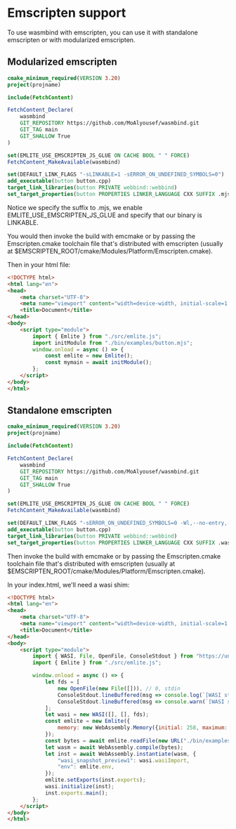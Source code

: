 # Emscripten support

To use wasmbind with emscripten, you can use it with standalone emscripten or with modularized emscripten.

## Modularized emscripten
```cmake
cmake_minimum_required(VERSION 3.20)
project(projname)

include(FetchContent)

FetchContent_Declare(
    wasmbind
    GIT_REPOSITORY https://github.com/MoAlyousef/wasmbind.git
    GIT_TAG main
    GIT_SHALLOW True
)

set(EMLITE_USE_EMSCRIPTEN_JS_GLUE ON CACHE BOOL " " FORCE)
FetchContent_MakeAvailable(wasmbind)

set(DEFAULT_LINK_FLAGS "-sLINKABLE=1 -sERROR_ON_UNDEFINED_SYMBOLS=0")
add_executable(button button.cpp)
target_link_libraries(button PRIVATE webbind::webbind)
set_target_properties(button PROPERTIES LINKER_LANGUAGE CXX SUFFIX .mjs LINK_FLAGS ${DEFAULT_LINK_FLAGS})
```

Notice we specify the suffix to .mjs, we enable EMLITE_USE_EMSCRIPTEN_JS_GLUE and specify that our binary is LINKABLE.

You would then invoke the build with emcmake or by passing the Emscripten.cmake toolchain file that's distributed with emscripten (usually at $EMSCRIPTEN_ROOT/cmake/Modules/Platform/Emscripten.cmake).

Then in your html file:
```html
<!DOCTYPE html>
<html lang="en">
<head>
    <meta charset="UTF-8">
    <meta name="viewport" content="width=device-width, initial-scale=1.0">
    <title>Document</title>
</head>
<body>
    <script type="module">
        import { Emlite } from "./src/emlite.js";
        import initModule from "./bin/examples/button.mjs";
        window.onload = async () => {
            const emlite = new Emlite();
            const mymain = await initModule();
        };
    </script>
</body>
</html>
```

## Standalone emscripten
```cmake
cmake_minimum_required(VERSION 3.20)
project(projname)

include(FetchContent)

FetchContent_Declare(
    wasmbind
    GIT_REPOSITORY https://github.com/MoAlyousef/wasmbind.git
    GIT_TAG main
    GIT_SHALLOW True
)

set(EMLITE_USE_EMSCRIPTEN_JS_GLUE ON CACHE BOOL " " FORCE)
FetchContent_MakeAvailable(wasmbind)

set(DEFAULT_LINK_FLAGS "-sERROR_ON_UNDEFINED_SYMBOLS=0 -Wl,--no-entry,--allow-undefined,--export-dynamic,--export=main,--export-table,--export-memory,--import-memory,--strip-all")
add_executable(button button.cpp)
target_link_libraries(button PRIVATE webbind::webbind)
set_target_properties(button PROPERTIES LINKER_LANGUAGE CXX SUFFIX .wasm LINK_FLAGS ${DEFAULT_LINK_FLAGS})
```

Then invoke the build with emcmake or by passing the Emscripten.cmake toolchain file that's distributed with emscripten (usually at $EMSCRIPTEN_ROOT/cmake/Modules/Platform/Emscripten.cmake).

In your index.html, we'll need a wasi shim:
```html
<!DOCTYPE html>
<html lang="en">
<head>
    <meta charset="UTF-8">
    <meta name="viewport" content="width=device-width, initial-scale=1.0">
    <title>Document</title>
</head>
<body>
    <script type="module">
        import { WASI, File, OpenFile, ConsoleStdout } from "https://unpkg.com/@bjorn3/browser_wasi_shim";
        import { Emlite } from "./src/emlite.js";

        window.onload = async () => {
            let fds = [
                new OpenFile(new File([])), // 0, stdin
                ConsoleStdout.lineBuffered(msg => console.log(`[WASI stdout] ${msg}`)), // 1, stdout
                ConsoleStdout.lineBuffered(msg => console.warn(`[WASI stderr] ${msg}`)), // 2, stderr
            ];
            let wasi = new WASI([], [], fds);
            const emlite = new Emlite({
                memory: new WebAssembly.Memory({initial: 258, maximum: 258})
            });
            const bytes = await emlite.readFile(new URL("./bin/examples/button.wasm", import.meta.url));
            let wasm = await WebAssembly.compile(bytes);
            let inst = await WebAssembly.instantiate(wasm, {
                "wasi_snapshot_preview1": wasi.wasiImport,
                "env": emlite.env,
            });
            emlite.setExports(inst.exports);
            wasi.initialize(inst);
            inst.exports.main();
        };
    </script>
</body>
</html>
```